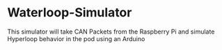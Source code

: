 # Waterloop-Simulator
This simulator will take CAN Packets from the Raspberry Pi and simulate Hyperloop behavior in the pod using an Arduino
